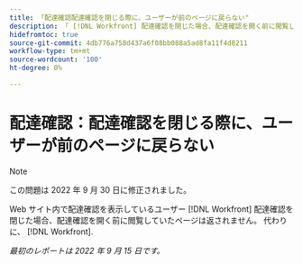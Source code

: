 ```yaml
---
title: 「配達確認配達確認を閉じる際に、ユーザーが前のページに戻らない"
description: 「 [!DNL Workfront] 配達確認を閉じた場合、配達確認を開く前に閲覧していたページは返されません。 代わりに、 [!DNL Workfront]."
hidefromtoc: true
source-git-commit: 4db776a758d437a6f08bb088a5ad8fa11f4d8211
workflow-type: tm+mt
source-wordcount: '100'
ht-degree: 0%

---
```



# 配達確認：配達確認を閉じる際に、ユーザーが前のページに戻らない

>[!NOTE]
>
>この問題は 2022 年 9 月 30 日に修正されました。

<!--This is on the WF page as well as the WFP page-->

Web サイト内で配達確認を表示しているユーザー [!DNL Workfront] 配達確認を閉じた場合、配達確認を開く前に閲覧していたページは返されません。 代わりに、 [!DNL Workfront].

_最初のレポートは 2022 年 9 月 15 日です。_

